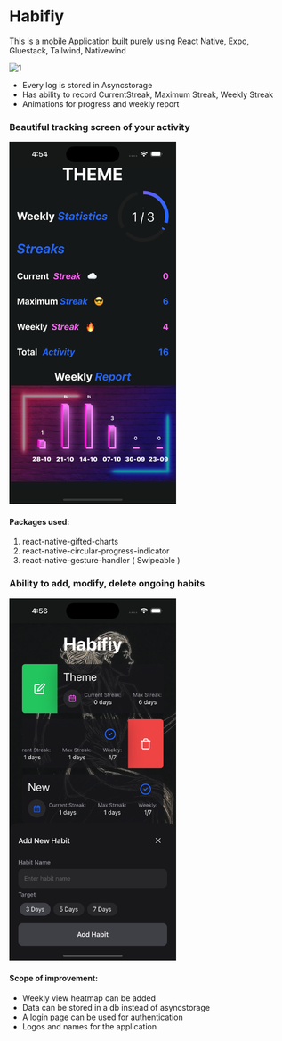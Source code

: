 # Habifiy

This is a mobile Application built purely using React Native, Expo, Gluestack, Tailwind, Nativewind

<img src="screenshots/home.png" alt="1" width="300"/>

- Every log is stored in Asyncstorage
- Has ability to record CurrentStreak, Maximum Streak, Weekly Streak
- Animations for progress and weekly report

### Beautiful tracking screen of your activity

<img src="screenshots/tracker.png" alt="1" width="300"/>

#### Packages used:

1. react-native-gifted-charts
2. react-native-circular-progress-indicator
3. react-native-gesture-handler ( Swipeable )

### Ability to add, modify, delete ongoing habits

<img src="screenshots/editing.png" alt="1" width="300"/>

#### Scope of improvement:

- Weekly view heatmap can be added
- Data can be stored in a db instead of asyncstorage
- A login page can be used for authentication
- Logos and names for the application
